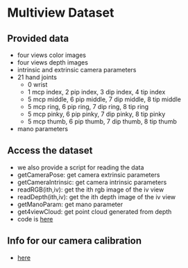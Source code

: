 # Multiview Dataset
## Provided data
- four views color images 
- four views depth images
- intrinsic and extrinsic camera parameters
- 21 hand joints
    - 0 wrist
    - 1 mcp index, 2 pip index, 3 dip index, 4 tip index
    - 5 mcp middle, 6 pip middle, 7 dip middle, 8 tip middle
    - 5 mcp ring, 6 pip ring, 7 dip ring, 8 tip ring
    - 5 mcp pinky, 6 pip pinky, 7 dip pinky, 8 tip pinky
    - 5 mcp thumb, 6 pip thumb, 7 dip thumb, 8 tip thumb
- mano parameters

## Access the dataset
- we also provide a script for reading the data
- getCameraPose: get camera extrinsic parameters
- getCameraIntrinsic: get camera intrinsic parameters
- readRGB(ith,iv): get the ith rgb image of the iv view
- readDepth(ith,iv): get the ith depth image of the iv view
- getManoParam: get mano parameter
- get4viewCloud: get point cloud generated from depth
- code is [here](https://github.com/ShichengChen/ChenPyLib)


## Info for our camera calibration
- [here](https://github.com/ShichengChen/multiviewDataset/camera-calibration)

    
